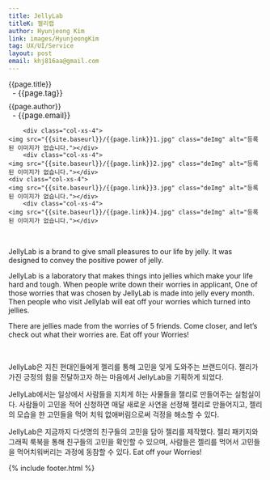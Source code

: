 ```yaml
---
title: JellyLab
titleK: 젤리랩
author: Hyunjeong Kim
link: images/HyunjeongKim
tag: UX/UI/Service
layout: post
email: khj816aa@gmail.com
---	
```


<div class="container">

<div class="deDep">
{{page.title}}<br>
<p style="font-size:15px; margin:0px; padding:0px 0px 0px 8px; margin:0px 0px 8px 0px;">- {{page.tag}}</p>
{{page.author}}<br>
<p style="font-size:15px; margin:0px; padding:0px 0px 0px 8px;">- {{page.email}}</p>
</div>


<div class="row" class="imgcolor">
	
		<div class="col-xs-4">
	<img src="{{site.baseurl}}/{{page.link}}1.jpg" class="deImg" alt="등록된 이미지가 없습니다."></div>
		<div class="col-xs-4">
	<img src="{{site.baseurl}}/{{page.link}}2.jpg" class="deImg" alt="등록된 이미지가 없습니다."></div>
	<div class="col-xs-4">
	<img src="{{site.baseurl}}/{{page.link}}3.jpg" class="deImg" alt="등록된 이미지가 없습니다."></div>
		<div class="col-xs-4">
	<img src="{{site.baseurl}}/{{page.link}}4.jpg" class="deImg" alt="등록된 이미지가 없습니다."></div>
	
</div>
<br>

<div class="det lato">


JellyLab is a brand to give small pleasures to our life by jelly. It was designed to convey the positive power of jelly.

JellyLab is a laboratory that makes things into jellies which make your life hard and tough. When people write down their worries in applicant, One of those worries that was chosen by JellyLab is made into jelly every month. Then people who visit Jellylab will eat off your worries which turned into jellies.

There are jellies made from the worries of 5 friends. Come closer, and let’s check out what their worries are. Eat off your Worries!



</div>

<br>

<div class="noto">

JellyLab은 지친 현대인들에게 젤리를 통해 고민을 잊게 도와주는 브랜드이다. 젤리가 가진 긍정의 힘을 전달하고자 하는 마음에서 JellyLab을 기획하게 되었다. 

JellyLab에서는 일상에서 사람들을 지치게 하는 사물들을 젤리로 만들어주는 실험실이다. 사람들이 고민을 적어 신청하면 매달 새로운 사연을 선정해 젤리로 만들어지고, 젤리의 모습을 한 고민들을 먹어 치워 없애버림으로써 걱정을 해소할 수 있다.

JellyLab은 지금까지 다섯명의 친구들의 고민을 담아 젤리를 제작했다. 젤리 패키지와 그래픽 룩북을 통해 친구들의 고민을 확인할 수 있으며, 사람들은 젤리를 먹어서 고민들을 먹어치워버리는 과정에 동참할 수 있다. Eat off your Worries!


</div>
{% include footer.html %} 